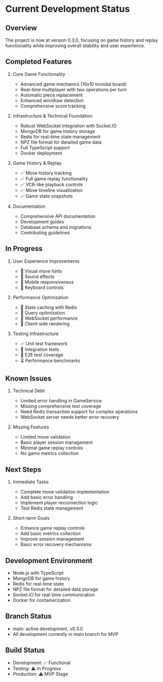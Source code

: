 # Current Development Status

## Overview
The project is now at version 0.3.0, focusing on game history and replay functionality while improving overall stability and user experience.

## Completed Features
1. Core Game Functionality
   - Advanced game mechanics (10x10 toroidal board)
   - Real-time multiplayer with two operations per turn
   - Automatic piece replacement
   - Enhanced win/draw detection
   - Comprehensive score tracking

2. Infrastructure & Technical Foundation
   - Robust WebSocket integration with Socket.IO
   - MongoDB for game history storage
   - Redis for real-time state management
   - NPZ file format for detailed game data
   - Full TypeScript support
   - Docker deployment

3. Game History & Replay
   - ✅ Move history tracking
   - ✅ Full game replay functionality
   - ✅ VCR-like playback controls
   - ✅ Move timeline visualization
   - ✅ Game state snapshots

4. Documentation
   - Comprehensive API documentation
   - Development guides
   - Database schema and migrations
   - Contributing guidelines

## In Progress
1. User Experience Improvements
   - 🔄 Visual move hints
   - 🔄 Sound effects
   - 🔄 Mobile responsiveness
   - 🔄 Keyboard controls

2. Performance Optimization
   - 🔄 State caching with Redis
   - 🔄 Query optimization
   - 🔄 WebSocket performance
   - 🔄 Client-side rendering

3. Testing Infrastructure
   - ✅ Unit test framework
   - 🔄 Integration tests
   - 🔄 E2E test coverage
   - ⏳ Performance benchmarks

## Known Issues
1. Technical Debt
   - Limited error handling in GameService
   - Missing comprehensive test coverage
   - Need Redis transaction support for complex operations
   - WebSocket server needs better error recovery

2. Missing Features
   - Limited move validation
   - Basic player session management
   - Minimal game replay controls
   - No game metrics collection

## Next Steps
1. Immediate Tasks
   - Complete move validation implementation
   - Add basic error handling
   - Implement player reconnection logic
   - Test Redis state management

2. Short-term Goals
   - Enhance game replay controls
   - Add basic metrics collection
   - Improve session management
   - Basic error recovery mechanisms

## Development Environment
- Node.js with TypeScript
- MongoDB for game history
- Redis for real-time state
- NPZ file format for detailed data storage
- Socket.IO for real-time communication
- Docker for containerization

## Branch Status
- main: active development, v0.3.0
- All development currently in main branch for MVP

## Build Status
- Development: ✅ Functional
- Testing: ⚠️ In Progress
- Production: ⚠️ MVP Stage